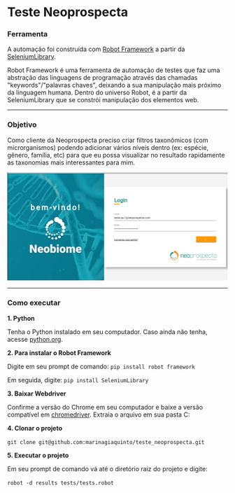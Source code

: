 # Teste Neoprospecta

### **Ferramenta**

A automação foi construída com [Robot Framework](https://robotframework.org/) a partir da [SeleniumLibrary](https://robotframework.org/SeleniumLibrary/SeleniumLibrary.html). 


Robot Framework é uma ferramenta de automação de testes que faz uma abstração das linguagens de programação através das chamadas "keywords"/"palavras chaves", deixando a sua manipulação mais próximo da linguagem humana. Dentro do universo Robot, é a partir da SeleniumLibrary que se constrói manipulação dos elementos web. 

****

### **Objetivo**

Como cliente da Neoprospecta preciso criar filtros taxonômicos (com microrganismos) podendo adicionar vários níveis dentro (ex: espécie, gênero, família, etc) para que eu possa visualizar no resultado rapidamente as taxonomias mais interessantes para mim.

![fluxo_teste](./video/fluxo_teste.gif)

****

### **Como executar**

**1. Python**

Tenha o Python instalado em seu computador. 
Caso ainda não tenha, acesse [python.org](https://www.python.org/).

**2. Para instalar o Robot Framework**

Digite em seu prompt de comando: `pip install robot framework` 

 Em seguida, digite: `pip install SeleniumLibrary`

**3. Baixar Webdriver**

Confirme a versão do Chrome em seu computador e baixe a versão compatível em [chromedriver](https://chromedriver.chromium.org/downloads). Extraia o arquivo em sua pasta C:

**4. Clonar o projeto**

`git clone git@github.com:marinagiaquinto/teste_neoprospecta.git`

**5. Executar o projeto**

Em seu prompt de comando vá até o diretório raiz do projeto e digite:

`robot -d results tests/tests.robot`








